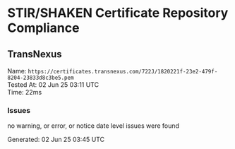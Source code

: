 # STIR/SHAKEN Certificate Repository Compliance

## TransNexus

Name: `https://certificates.transnexus.com/722J/1820221f-23e2-479f-8204-23833d8c3be5.pem`\
Tested At: 02 Jun 25 03:11 UTC\
Time: 22ms

### Issues

no warning, or error, or notice date level issues were found

Generated: 02 Jun 25 03:45 UTC